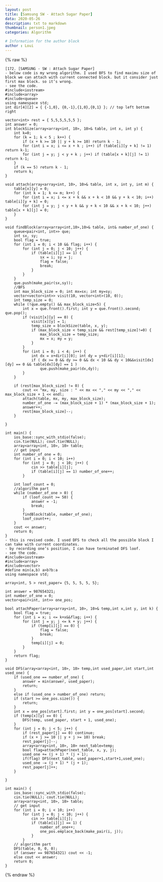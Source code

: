 ```yaml
---
layout: post
title: [Samsung SW - Attach Sugar Paper]
data: 2020-05-26
description: txt to markdown
thumbnail: person1.jpeg
categories: Algorithm

# Information for the author block
author : Loui
---
```


{% raw %}

	﻿[172. [SAMSUNG - SW : Attach Sugar Paper]
	- below code is my wrong algorithm. I used BFS to find maximu size of block we can attach with current connected block. but it consider just first max block. so it’s wrong.
	- see the code.
	#include<iostream>
	#include<array>
	#include<queue>
	using namespace std;
	int dir[4][2] = { {-1,0}, {0,-1},{1,0},{0,1} }; // top left bottom right
	
	vector<int> rest = { 5,5,5,5,5,5 };
	int answer = 0;
	int blockSize(array<array<int, 10>, 10>& table, int x, int y) {
		int k=0;
		for (k = 1; k < 5 ; k++) {
			if (x + k >= 10 || y + k >= 10) return k - 1;
			for (int i = x; i <= x + k ; i++) if (table[i][y + k] != 1) return k-1;
			for (int j = y; j < y + k ; j++) if (table[x + k][j] != 1) return k-1;
		}
		if (k == 5) return k - 1;
		return k;
	}
	
	void attach(array<array<int, 10>, 10>& table, int x, int y, int m) {
		table[x][y] = 0;
		for (int k = 1; k <= m; k++) {
			for (int i = x; i <= x + k && x + k < 10 && y + k < 10; i++) table[i][y + k] = 0;
			for (int j = y; j < y + k && y + k < 10 && x + k < 10; j++) table[x + k][j] = 0;
		}
	}
	
	void findBlock(array<array<int,10>,10>& table, int& number_of_one) {
		queue<pair<int, int>> que;
		int sx, sy;
		bool flag = true;
		for (int i = 0; i < 10 && flag; i++) {
			for (int j = 0; j < 10; j++) {
				if (table[i][j] == 1) {
					sx = i; sy = j;
					flag = false;
					break;
				}
			}
		}
		que.push(make_pair(sx,sy));
		//BFS
		int max_block_size = 0; int mx=sx; int my=sy;
		vector<vector<int>> visit(10, vector<int>(10, 0));
		int temp_size = 0;
		while (!que.empty() && max_block_size<5) {
			int x = que.front().first; int y = que.front().second; que.pop();
			if (visit[x][y] == 0) {
				visit[x][y] = 1;
				temp_size = blockSize(table, x, y);
				if (max_block_size < temp_size && rest[temp_size]!=0) {
					max_block_size = temp_size;
					mx = x; my = y;
				}
			}
			for (int i = 0; i < 4; i++) {
				int dx = x+dir[i][0]; int dy = y+dir[i][1];
				if ( dx >= 0 && dy >= 0 && dx < 10 && dy < 10&&visit[dx][dy] == 0 && table[dx][dy] == 1 )
					que.push(make_pair(dx,dy));
			}
		}
		
		if (rest[max_block_size] != 0) {
			cout << "mx, my, size : " << mx << "," << my << "," << max_block_size + 1 << endl;
			attach(table, mx, my, max_block_size);
			number_of_one -= (max_block_size + 1) * (max_block_size + 1);
			answer++;
			rest[max_block_size]--;
		}
		
	}
	
	int main() {
		ios_base::sync_with_stdio(false);
		cin.tie(NULL); cout.tie(NULL);
		array<array<int, 10>, 10> table;
		// get input
		int number_of_one = 0;
		for (int i = 0; i < 10; i++)
			for (int j = 0; j < 10; j++) {
				cin >> table[i][j];
				if (table[i][j] == 1) number_of_one++;
			}
	
		int loof_count = 0;
		//algorithm part
		while (number_of_one > 0) {
			if (loof_count >= 50) {
				answer = -1;
				break;
			}
			findBlock(table, number_of_one);
			loof_count++;
		}
		cout << answer;
		return 0;
	}
	- this is revised code. I used DFS to check all the possible block I can take with current coordinates.
	- by recording one’s position, I can have terminated DFS loof.
	- see the code.
	#include<iostream>
	#include<array>
	#include<vector>
	#define min(a,b) a>b?b:a
	using namespace std;
	
	array<int, 5 > rest_paper= {5, 5, 5, 5, 5};
	
	int answer = 987654321;
	int number_of_one = 0;
	vector<pair<int, int>> one_pos;
	
	bool attachPaper(array<array<int, 10>, 10>& temp,int x,int y, int k) {
		bool flag = true;
		for (int i = x; i <= k+x&&flag; i++) {
			for (int j = y; j <= k + y; j++) {
				if (temp[i][j] == 0) {
					flag = false;
					break;
				}
				temp[i][j] = 0;
			}
		}
		return flag;
	}
	
	void DFS(array<array<int, 10>, 10> temp,int used_paper,int start,int used_one) {
		if (used_one == number_of_one) {
			answer = min(answer, used_paper);
			return;
		}
		else if (used_one > number_of_one) return;
		if (start >= one_pos.size()) {
			return;
		} 
		int x = one_pos[start].first; int y = one_pos[start].second;
		if (temp[x][y] == 0) {
			DFS(temp, used_paper, start + 1, used_one);
		}
		for (int j = 0; j < 5; j++) {
			if (rest_paper[j] == 0) continue;
			if (x + j >= 10 || y + j >= 10) break;
			rest_paper[j]--;
			array<array<int, 10>, 10> next_table=temp;
			bool flag=attachPaper(next_table, x, y, j);
			used_one += (j + 1) * (j + 1);
			if(flag) DFS(next_table, used_paper+1,start+1,used_one);
			used_one -= (j + 1) * (j + 1);
			rest_paper[j]++;
		}
		
	}
	
	int main() {
		ios_base::sync_with_stdio(false);
		cin.tie(NULL); cout.tie(NULL);
		array<array<int, 10>, 10> table;
		// get input
		for (int i = 0; i < 10; i++)
			for (int j = 0; j < 10; j++) {
				cin >> table[i][j];
				if (table[i][j] == 1) {
					number_of_one++;
					one_pos.emplace_back(make_pair(i, j));
				}
			}
		// algorithm part
		DFS(table, 0, 0, 0);
		if (answer == 987654321) cout << -1;
		else cout << answer;
		return 0;
	}
	
{% endraw %}
